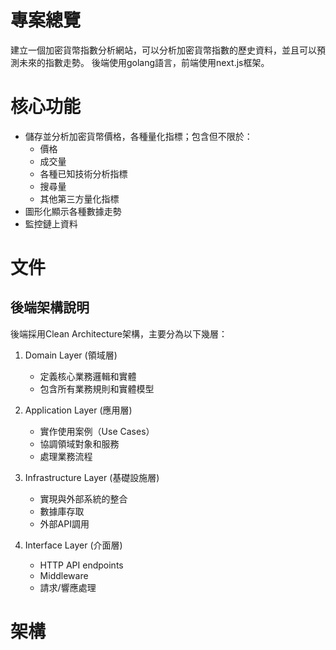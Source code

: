 # 專案總覽
建立一個加密貨幣指數分析網站，可以分析加密貨幣指數的歷史資料，並且可以預測未來的指數走勢。
後端使用golang語言，前端使用next.js框架。

# 核心功能
- 儲存並分析加密貨幣價格，各種量化指標；包含但不限於：
  - 價格
  - 成交量
  - 各種已知技術分析指標
  - 搜尋量
  - 其他第三方量化指標
- 圖形化顯示各種數據走勢
- 監控鏈上資料

# 文件
## 後端架構說明
後端採用Clean Architecture架構，主要分為以下幾層：
1. Domain Layer (領域層)
   - 定義核心業務邏輯和實體
   - 包含所有業務規則和實體模型
   
2. Application Layer (應用層)
   - 實作使用案例（Use Cases）
   - 協調領域對象和服務
   - 處理業務流程
   
3. Infrastructure Layer (基礎設施層)
   - 實現與外部系統的整合
   - 數據庫存取
   - 外部API調用
   
4. Interface Layer (介面層)
   - HTTP API endpoints
   - Middleware
   - 請求/響應處理

# 架構